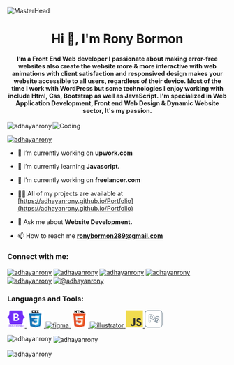 ![MasterHead](https://media.licdn.com/dms/image/D4D12AQE1ioPOFoNVCw/article-cover_image-shrink_600_2000/0/1679083748046?e=2147483647&v=beta&t=6pAfb6fO3GI0uXsLmzKqlZNtlv8FZrswVQODH-prBvY)




<h1 align="center">Hi 👋, I'm Rony Bormon</h1>
<h4 align="center">I’m a Front End Web developer I passionate about making error-free websites also create the website more & more interactive with web animations with client satisfaction and responsived design makes your website accessible to all users, regardless of their device. Most of the time I work with WordPress but some technologies I enjoy working with include Html, Css, Bootstrap as well as JavaScript. I'm specialized in Web Application Development, Front end Web Design & Dynamic Website sector, It's my passion.</h4>


<img align="right" alt="Coding" width="400" src="https://cdn.dribbble.com/users/1162077/screenshots/3848914/programmer.gif">



<p align="left"> <img src="https://komarev.com/ghpvc/?username=adhayanrony&label=Profile%20views&color=0e75b6&style=flat" alt="adhayanrony" /> </p>

<p align="left"> <a href="https://twitter.com/adhayanrony" target="blank"><img src="https://img.shields.io/twitter/follow/adhayanrony?logo=twitter&style=for-the-badge" alt="adhayanrony" /></a> </p>

- 🔭 I’m currently working on **upwork.com**

- 🌱 I’m currently learning **Javascript.**

- 🔭 I’m currently working on **freelancer.com**

- 👨‍💻 All of my projects are available at [https://adhayanrony.github.io/Portfolio](https://adhayanrony.github.io/Portfolio)

- 💬 Ask me about **Website Development.**

- 📫 How to reach me **ronybormon289@gmail.com**

<h3 align="left">Connect with me:</h3>
<p align="left">
<a href="https://twitter.com/adhayanrony" target="blank"><img align="center" src="https://raw.githubusercontent.com/rahuldkjain/github-profile-readme-generator/master/src/images/icons/Social/twitter.svg" alt="adhayanrony" height="30" width="40" /></a>
<a href="https://linkedin.com/in/rony-bormon" target="blank"><img align="center" src="https://raw.githubusercontent.com/rahuldkjain/github-profile-readme-generator/master/src/images/icons/Social/linked-in-alt.svg" alt="adhayanrony" height="30" width="40" /></a>
<a href="https://fb.com/adhayanrony" target="blank"><img align="center" src="https://raw.githubusercontent.com/rahuldkjain/github-profile-readme-generator/master/src/images/icons/Social/facebook.svg" alt="adhayanrony" height="30" width="40" /></a>
<a href="https://instagram.com/adhayanrony" target="blank"><img align="center" src="https://raw.githubusercontent.com/rahuldkjain/github-profile-readme-generator/master/src/images/icons/Social/instagram.svg" alt="adhayanrony" height="30" width="40" /></a>
<a href="https://www.behance.net/adhayanrony" target="blank"><img align="center" src="https://raw.githubusercontent.com/rahuldkjain/github-profile-readme-generator/master/src/images/icons/Social/behance.svg" alt="adhayanrony" height="30" width="40" /></a>
<a href="https://www.youtube.com/c/@adhayanrony" target="blank"><img align="center" src="https://raw.githubusercontent.com/rahuldkjain/github-profile-readme-generator/master/src/images/icons/Social/youtube.svg" alt="@adhayanrony" height="30" width="40" /></a>
</p>

<h3 align="left">Languages and Tools:</h3>
<p align="left"> <a href="https://getbootstrap.com" target="_blank" rel="noreferrer"> <img src="https://raw.githubusercontent.com/devicons/devicon/master/icons/bootstrap/bootstrap-plain-wordmark.svg" alt="bootstrap" width="40" height="40"/> </a> <a href="https://www.w3schools.com/css/" target="_blank" rel="noreferrer"> <img src="https://raw.githubusercontent.com/devicons/devicon/master/icons/css3/css3-original-wordmark.svg" alt="css3" width="40" height="40"/> </a> <a href="https://www.figma.com/" target="_blank" rel="noreferrer"> <img src="https://www.vectorlogo.zone/logos/figma/figma-icon.svg" alt="figma" width="40" height="40"/> </a> <a href="https://www.w3.org/html/" target="_blank" rel="noreferrer"> <img src="https://raw.githubusercontent.com/devicons/devicon/master/icons/html5/html5-original-wordmark.svg" alt="html5" width="40" height="40"/> </a> <a href="https://www.adobe.com/in/products/illustrator.html" target="_blank" rel="noreferrer"> <img src="https://www.vectorlogo.zone/logos/adobe_illustrator/adobe_illustrator-icon.svg" alt="illustrator" width="40" height="40"/> </a> <a href="https://developer.mozilla.org/en-US/docs/Web/JavaScript" target="_blank" rel="noreferrer"> <img src="https://raw.githubusercontent.com/devicons/devicon/master/icons/javascript/javascript-original.svg" alt="javascript" width="40" height="40"/> </a> <a href="https://www.photoshop.com/en" target="_blank" rel="noreferrer"> <img src="https://raw.githubusercontent.com/devicons/devicon/master/icons/photoshop/photoshop-line.svg" alt="photoshop" width="40" height="40"/> </a> </p>

<p><img align="left" src="https://github-readme-stats.vercel.app/api/top-langs?username=adhayanrony&show_icons=true&locale=en&layout=compact" alt="adhayanrony" /></p>

<p>&nbsp;<img align="center" src="https://github-readme-stats.vercel.app/api?username=adhayanrony&show_icons=true&locale=en" alt="adhayanrony" /></p>

<p><img align="center" src="https://github-readme-streak-stats.herokuapp.com/?user=adhayanrony&" alt="adhayanrony" /></p>
